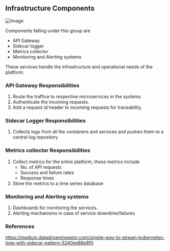 ## Infrastructure Components
![Image](../diagrams/auth-service.jpg)

Components falling under this group are
* API Gateway
* Sidecar logger
* Metrics collector
* Monitoring and Alerting systems

These services handle the infrastructure and operational needs of the platform. 



### API Gateway Responsibilities
1. Route the traffice to respective microservices in the systems.
2. Authenticate the incoming requests.
3. Add a request id header to incoming requests for traceability.

### Sidecar Logger Responsibilities
1. Collects logs from all the containers and services and pushes them to a central log repository

### Metrics collector Responsibilities
1. Collect metrics for the entire platform, these metrics include 
    * No. of API requests
    * Success and failure rates
    * Response times
2. Store the metrics to a time series database

### Monitoring and Alerting systems

1. Dashboards for monitoring the services.
2. Alerting mechanisms in case of service downtime/failures


### References
https://medium.datadriveninvestor.com/simple-way-to-stream-kubernetes-logs-with-sidecar-pattern-5240ee88e8f0

